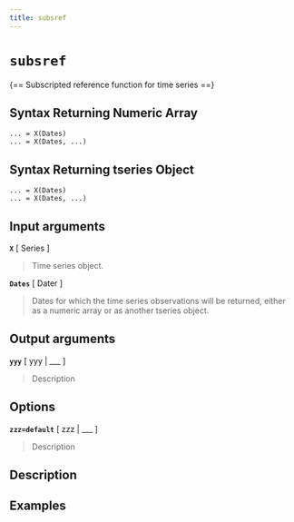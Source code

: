 ```yaml
---
title: subsref
---
```


# `subsref`

{== Subscripted reference function for time series ==}


## Syntax Returning Numeric Array

    ... = X(Dates)
    ... = X(Dates, ...)

## Syntax Returning tseries Object

    ... = X(Dates)
    ... = X(Dates, ...)

## Input arguments 

__`X`__ [ Series ] 
> 
> Time series object.
> 

__`Dates`__ [ Dater ]
> 
> Dates for which the time series
> observations will be returned, either as a numeric array or as another
> tseries object.
> 


## Output arguments 

__`yyy`__ [ yyy | ___ ]
> 
> Description
> 


## Options 

__`zzz=default`__ [ zzz | ___ ]
> 
> Description
> 


## Description 



## Examples

```matlab
```

